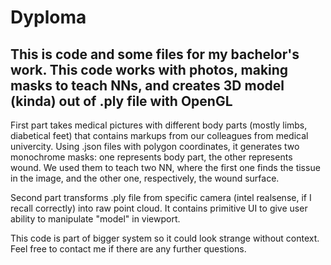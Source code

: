# Dyploma
## This is code and some files for my bachelor's work. This code works with photos, making masks to teach NNs, and creates 3D model (kinda) out of .ply file with OpenGL

First part takes medical pictures with different body parts (mostly limbs, diabetical feet) that contains markups from our colleagues from medical univercity. Using .json files with polygon coordinates, it generates two monochrome masks: one represents body part, the other represents wound. We used them to teach two NN, where the first one finds the tissue in the image, and the other one, respectively, the wound surface.

Second part transforms .ply file from specific camera (intel realsense, if I recall correctly) into raw point cloud. It contains primitive UI to give user ability to manipulate "model" in viewport.

This code is part of bigger system so it could look strange without context. Feel free to contact me if there are any further questions.
